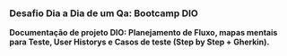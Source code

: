 ### Desafio Dia a Dia de um Qa: Bootcamp DIO
**Documentação de projeto DIO: Planejamento de Fluxo, mapas mentais para Teste, User Historys e Casos de teste (Step by Step + Gherkin).**
